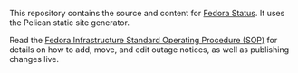 This repository contains the source and content for [Fedora Status](https://status.fedoraproject.org). It uses the Pelican static site generator.

Read the [Fedora Infrastructure Standard Operating Procedure (SOP)](https://docs.pagure.org/infra-docs/sysadmin-guide/sops/status-fedora.html) for details on how to add, move, and edit outage notices, as well as publishing changes live.



